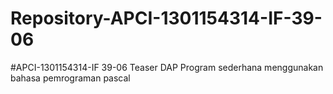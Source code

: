 # Repository-APCI-1301154314-IF-39-06
#APCI-1301154314-IF 39-06
            Teaser DAP
            Program sederhana menggunakan bahasa pemrograman pascal
